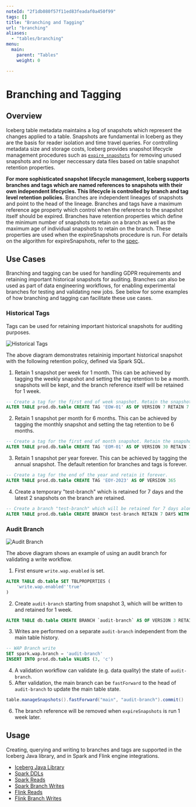 ```yaml
---
noteId: "2f1db080f57f11ed83feadaf0a450f99"
tags: []
title: "Branching and Tagging"
url: "branching"
aliases:
  - "tables/branching"
menu:
  main:
    parent: "Tables"
    weight: 0

---
```


<!--
 - Licensed to the Apache Software Foundation (ASF) under one or more
 - contributor license agreements.  See the NOTICE file distributed with
 - this work for additional information regarding copyright ownership.
 - The ASF licenses this file to You under the Apache License, Version 2.0
 - (the "License"); you may not use this file except in compliance with
 - the License.  You may obtain a copy of the License at
 -
 -   http://www.apache.org/licenses/LICENSE-2.0
 -
 - Unless required by applicable law or agreed to in writing, software
 - distributed under the License is distributed on an "AS IS" BASIS,
 - WITHOUT WARRANTIES OR CONDITIONS OF ANY KIND, either express or implied.
 - See the License for the specific language governing permissions and
 - limitations under the License.
 -->

# Branching and Tagging

## Overview

Iceberg table metadata maintains a log of snapshots which represent the changes applied to a table.
Snapshots are fundamental in Iceberg as they are the basis for reader isolation and time travel queries.
For controlling metadata size and storage costs, Iceberg provides snapshot lifecycle management procedures such as [`expire_snapshots`](../../spark/spark-procedures/#expire-snapshots) for removing unused snapshots and no longer neccessary data files based on table snapshot retention properties.

**For more sophisticated snapshot lifecycle management, Iceberg supports branches and tags which are named references to snapshots with their own independent lifecycles. This lifecycle is controlled by branch and tag level retention policies.** 
Branches are independent lineages of snapshots and point to the head of the lineage. 
Branches and tags have a maximum reference age property which control when the reference to the snapshot itself should be expired.
Branches have retention properties which define the minimum number of snapshots to retain on a branch as well as the maximum age of individual snapshots to retain on the branch. 
These properties are used when the expireSnapshots procedure is run. 
For details on the algorithm for expireSnapshots, refer to the [spec](../../../spec#snapshot-retention-policy).

## Use Cases

Branching and tagging can be used for handling GDPR requirements and retaining important historical snapshots for auditing.
Branches can also be used as part of data engineering workflows, for enabling experimental branches for testing and validating new jobs.
See below for some examples of how branching and tagging can facilitate these use cases.

### Historical Tags

Tags can be used for retaining important historical snapshots for auditing purposes.

![Historical Tags](../img/historical-snapshot-tag.png)

The above diagram demonstrates retaininig important historical snapshot with the following retention policy, defined 
via Spark SQL.

1. Retain 1 snapshot per week for 1 month. This can be achieved by tagging the weekly snapshot and setting the tag retention to be a month.
snapshots will be kept, and the branch reference itself will be retained for 1 week. 
```sql
-- Create a tag for the first end of week snapshot. Retain the snapshot for a week
ALTER TABLE prod.db.table CREATE TAG 'EOW-01' AS OF VERSION 7 RETAIN 7 DAYS
```

2. Retain 1 snapshot per month for 6 months. This can be achieved by tagging the monthly snapshot and setting the tag retention to be 6 months.
```sql
-- Create a tag for the first end of month snapshot. Retain the snapshot for 6 months
ALTER TABLE prod.db.table CREATE TAG 'EOM-01' AS OF VERSION 30 RETAIN 180 DAYS
```

3. Retain 1 snapshot per year forever. This can be achieved by tagging the annual snapshot. The default retention for branches and tags is forever.
```sql
-- Create a tag for the end of the year and retain it forever.
ALTER TABLE prod.db.table CREATE TAG 'EOY-2023' AS OF VERSION 365
```

4. Create a temporary "test-branch" which is retained for 7 days and the latest 2 snapshots on the branch are retained.
```sql
-- Create a branch "test-branch" which will be retained for 7 days along with the  latest 2 snapshots
ALTER TABLE prod.db.table CREATE BRANCH test-branch RETAIN 7 DAYS WITH RETENTION 2 SNAPSHOTS
```

### Audit Branch

![Audit Branch](../img/audit-branch.png)

The above diagram shows an example of using an audit branch for validating a write workflow. 

1. First ensure `write.wap.enabled` is set.
```sql
ALTER TABLE db.table SET TBLPROPERTIES (
    'write.wap.enabled''true'
)
```
2. Create `audit-branch` starting from snapshot 3, which will be written to and retained for 1 week.
```sql
ALTER TABLE db.table CREATE BRANCH `audit-branch` AS OF VERSION 3 RETAIN 7 DAYS
```
3. Writes are performed on a separate `audit-branch` independent from the main table history.
```sql
-- WAP Branch write
SET spark.wap.branch = 'audit-branch'
INSERT INTO prod.db.table VALUES (3, 'c')
```
4. A validation workflow can validate (e.g. data quality) the state of `audit-branch`.
5. After validation, the main branch can be `fastForward` to the head of `audit-branch` to update the main table state.
```java
table.manageSnapshots().fastForward("main", "audit-branch").commit()
```
6. The branch reference will be removed when `expireSnapshots` is run 1 week later.

## Usage 

Creating, querying and writing to branches and tags are supported in the Iceberg Java library, and in Spark and Flink engine integrations.

- [Iceberg Java Library](../../java-api-quickstart/#branching-and-tagging)
- [Spark DDLs](../spark-ddl/#branching-and-tagging-ddl)
- [Spark Reads](../spark-queries/#time-travel)
- [Spark Branch Writes](../spark-writes/#writing-to-branches)
- [Flink Reads](../flink-queries/#reading-branches-and-tags-with-SQL)
- [Flink Branch Writes](../flink-writes/#branch-writes)